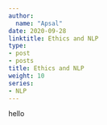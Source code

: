 ```yaml
---
author:
  name: "Apsal"
date: 2020-09-28
linktitle: Ethics and NLP
type:
- post
- posts
title: Ethics and NLP
weight: 10
series:
- NLP
---
```

hello